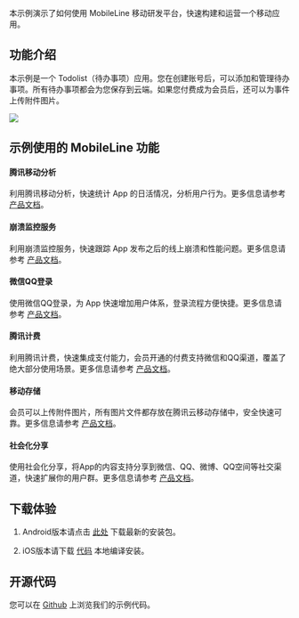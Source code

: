 本示例演示了如何使用 MobileLine 移动研发平台，快速构建和运营一个移动应用。

## 功能介绍

本示例是一个 Todolist（待办事项）应用。您在创建账号后，可以添加和管理待办事项。所有待办事项都会为您保存到云端。如果您付费成为会员后，还可以为事件上传附件图片。

![](http://tacimg-1253960454.file.myqcloud.com/snapshots/todolist%20snapshots.jpg)

## 示例使用的 MobileLine 功能

#### 腾讯移动分析

利用腾讯移动分析，快速统计 App 的日活情况，分析用户行为。更多信息请参考 [产品文档](https://cloud.tencent.com/document/product/666/14822)。

#### 崩溃监控服务

利用崩溃监控服务，快速跟踪 App 发布之后的线上崩溃和性能问题。更多信息请参考 [产品文档](https://cloud.tencent.com/document/product/666/14824)。

#### 微信QQ登录

使用微信QQ登录，为 App 快速增加用户体系，登录流程方便快捷。更多信息请参考 [产品文档](https://cloud.tencent.com/document/product/666/14830)。

#### 腾讯计费

利用腾讯计费，快速集成支付能力，会员开通的付费支持微信和QQ渠道，覆盖了绝大部分使用场景。更多信息请参考 [产品文档](https://cloud.tencent.com/document/product/666/14832)。

#### 移动存储

会员可以上传附件图片，所有图片文件都存放在腾讯云移动存储中，安全快速可靠。更多信息请参考 [产品文档](https://cloud.tencent.com/document/product/666/14828)。

#### 社会化分享

使用社会化分享，将App的内容支持分享到微信、QQ、微博、QQ空间等社交渠道，快速扩展你的用户群。更多信息请参考 [产品文档](https://cloud.tencent.com/document/product/666/17840)。

## 下载体验

1. Android版本请点击 [此处](https://github.com/tencentyun/tac-todolist/releases/latest) 下载最新的安装包。

2. iOS版本请下载 [代码](https://github.com/tencentyun/tac-todolist/tree/master/iOS) 本地编译安装。 

## 开源代码

您可以在 [Github](https://github.com/tencentyun/tac-todolist) 上浏览我们的示例代码。